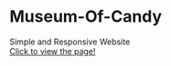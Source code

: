# Museum-Of-Candy
Simple and Responsive Website <br> <a href="https://museum-of-candy-navy.vercel.app/" target="_blank">Click to view the page!</a>
